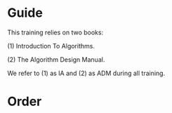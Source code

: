 # Guide

This training relies on two books:

(1) Introduction To Algorithms.

(2) The Algorithm Design Manual.

We refer to (1) as IA and (2) as ADM during all training.

# Order
